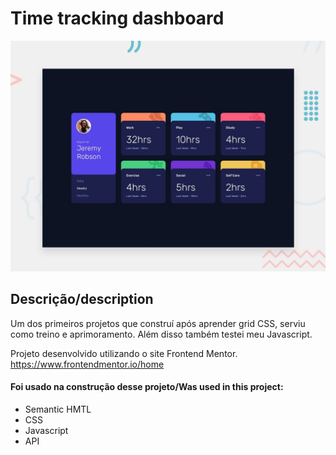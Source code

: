 # Time tracking dashboard

![Design preview for the Time tracking dashboard coding challenge](./design/desktop-preview.jpg)

## Descrição/description

Um dos primeiros projetos que construí após aprender grid CSS, serviu como treino e aprimoramento. Além disso também testei meu Javascript.

Projeto desenvolvido utilizando o site Frontend Mentor. https://www.frontendmentor.io/home

#### Foi usado na construção desse projeto/Was used in this project:

- Semantic HMTL
- CSS
- Javascript
- API
